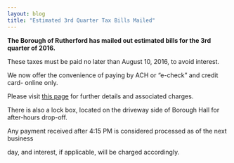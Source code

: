 ```yaml
---
layout: blog
title: "Estimated 3rd Quarter Tax Bills Mailed"
---
```


**The Borough of Rutherford has mailed out estimated bills for the 3rd quarter of 2016.**

These taxes must be paid no later than August 10, 2016, to avoid interest.

We now offer the convenience of paying by ACH or “e-check” and credit card- online only.

Please visit [this page](https://www.cit-e.net/rutherford-nj/cn/TaxBill_Std/?tpid=15571) for further details and associated charges.

There is also a lock box, located on the driveway side of Borough Hall for after-hours drop-off. 

Any payment received after 4:15 PM is considered processed as of the next business

day, and interest, if applicable, will be charged accordingly.
